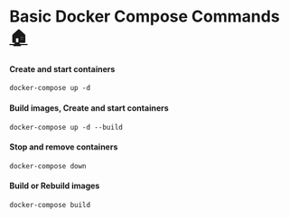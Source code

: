 # Basic Docker Compose Commands [:house:](../README.md)

#### Create and start containers

```shell
docker-compose up -d
```

#### Build images, Create and start containers

```shell
docker-compose up -d --build
```

#### Stop and remove containers

```shell
docker-compose down
```

#### Build or Rebuild images

```shell
docker-compose build
```
